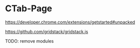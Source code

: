 # CTab-Page

https://developer.chrome.com/extensions/getstarted#unpacked

https://github.com/gridstack/gridstack.js


TODO: remove modules